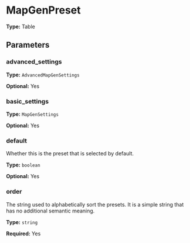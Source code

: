 # MapGenPreset

**Type:** Table

## Parameters

### advanced_settings

**Type:** `AdvancedMapGenSettings`

**Optional:** Yes

### basic_settings

**Type:** `MapGenSettings`

**Optional:** Yes

### default

Whether this is the preset that is selected by default.

**Type:** `boolean`

**Optional:** Yes

### order

The string used to alphabetically sort the presets. It is a simple string that has no additional semantic meaning.

**Type:** `string`

**Required:** Yes

